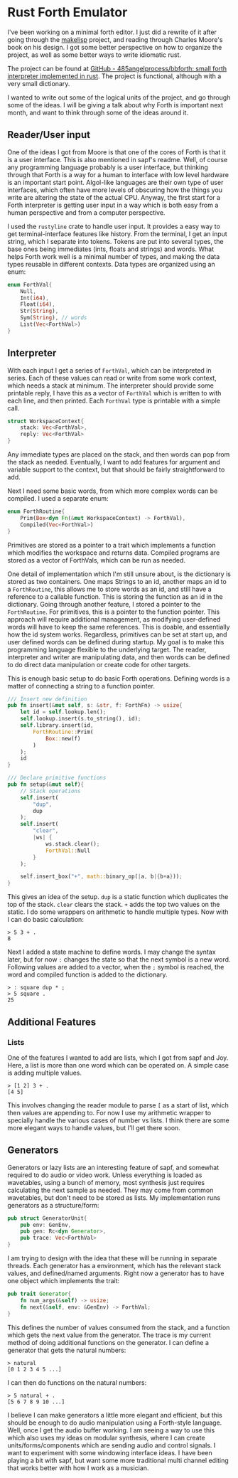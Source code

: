 # Rust Forth Emulator

I've been working on a minimal forth editor. I just did a rewrite of it after going through the [makelisp](https://github.com/shinh/makelisp) project, and reading through Charles Moore's book on his design. I got some better perspective on how to organize the project, as well as some better ways to  write idiomatic rust.

The project can be found at [GitHub - 485angelprocess/bbforth: small forth interpreter implemented in rust](https://github.com/485angelprocess/bbforth). The project is functional, although with a very small dictionary.

I wanted to write out some of the logical units of the project, and go through some of the ideas. I will be giving a talk about why Forth is important next month, and want to think through some of the ideas around it.

## Reader/User input

One of the ideas I got from Moore is that one of the cores of Forth is that it is a user interface. This is also mentioned in sapf's readme. Well, of course any programming language probably is a user interface, but thinking through that Forth is a way for a human to interface with low level hardware is an important start point. Algol-like languages are their own type of user interfaces, which often have more levels of obscuring how the things you write are altering the state of the actual CPU. Anyway, the first start for a Forth interpreter is getting user input in a way which is both easy from a human perspective and from a computer perspective.

I used the `rustyline` crate to handle user input. It provides a easy way to get terminal-interface features like history. From the terminal, I get an input string, which I separate into tokens. Tokens are put into several types, the base ones being immediates (ints, floats and strings) and words. What helps Forth work well is a minimal number of types, and making the data types reusable in different contexts. Data types are organized using an enum:

```rust
enum ForthVal{
    Null,
    Int(i64),
    Float(i64),
    Str(String),
    Sym(String), // words
    List(Vec<ForthVal>)
}
```

## Interpreter

With each input I get a series of `ForthVal`, which can be interpreted in series. Each of these values can read or write from some work context, which needs a stack at minimum. The interpreter should provide some printable reply, I have this as a vector of `ForthVal` which is written to with each line, and then printed. Each `ForthVal` type is printable with a simple call.

```rust
struct WorkspaceContext{
    stack: Vec<ForthVal>,
    reply: Vec<ForthVal>
}
```

Any immediate types are placed on the stack, and then words can pop from the stack as needed. Eventually, I want to add features for argument and variable support to the context, but that should be fairly straightforward to add.

Next I need some basic words, from which more complex words can be compiled. I used a separate enum:

```rust
enum ForthRoutine{
    Prim(Box<dyn Fn(&mut WorkspaceContext) -> ForthVal),
    Compiled(Vec<ForthVal>)
}
```

Primitives are stored as a pointer to a trait which implements a function which modifies the workspace and returns data. Compiled programs are stored as a vector of ForthVals, which can be run as needed. 

One detail of implementation which I'm still unsure about, is the dictionary is stored as two containers. One maps Strings to an id, another maps an id to a `ForthRoutine`, this allows me to store words as an id, and still have a reference to a callable function. This is storing the function as an id in the dictionary. Going through another feature, I stored a pointer to the `ForthRoutine`. For primitives, this is a pointer to the function pointer. This approach will require additional management, as modifying user-defined words will have to keep the same references. This is doable, and essentially how the id system works. Regardless, primitives can be set at start up, and user defined words can  be defined during startup. My goal is to make this programming language flexible to the underlying target. The reader, interpreter and writer are manipulating data, and then words can be defined to do direct data manipulation or create code for other targets.

This is enough basic setup to do basic Forth operations. Defining words is a matter of connecting a string to a function pointer.

```rust
/// Insert new definition
pub fn insert(&mut self, s: &str, f: ForthFn) -> usize{
    let id = self.lookup.len();
    self.lookup.insert(s.to_string(), id);
    self.library.insert(id, 
        ForthRoutine::Prim(
            Box::new(f)
        )
    );
    id
}

/// Declare primitive functions
pub fn setup(&mut self){
    // Stack operations
    self.insert(
        "dup",
        dup
    );
    self.insert(
        "clear",
        |ws| {
            ws.stack.clear();
            ForthVal::Null
        }
    );

    self.insert_box("+", math::binary_op(|a, b|{b+a}));
}
```

This gives an idea of the setup. `dup` is a static function which duplicates the top of the stack. `clear` clears the stack. `+` adds the top two values on the static. I do some wrappers on arithmetic to handle multiple types. Now with I can do basic calculation:

```Forth
> 5 3 + .
8
```

Next I added a state machine to define words. I may change the syntax later, but for now `:` changes the state so that the next symbol is a new word. Following values are added to a vector, when the `;` symbol is reached, the word and compiled function is added to the dictionary.

```Forth
> : square dup * ;
> 5 square .
25
```

## Additional Features

### Lists

One of the features I wanted to add are lists, which I got from sapf and Joy. Here, a list is more than one word which can be operated on. A simple case is adding multiple values.

```Forth
> [1 2] 3 + .
[4 5]
```

This involves changing the reader module to parse `[` as a start of list, which then values are appending to. For now I use my arithmetic wrapper to specially handle the various cases of number vs lists. I think there are some more elegant ways to handle values, but I'll get there soon.

## Generators

Generators or lazy lists are an interesting feature of sapf, and somewhat required to do audio or video work. Unless everything is loaded as wavetables, using a bunch of memory, most synthesis just requires calculating the next sample as needed. They may come from common wavetables, but don't need to be stored as lists. My implementation runs generators as a structure/form:

```rust
pub struct GeneratorUnit{
    pub env: GenEnv,
    pub gen: Rc<dyn Generator>,
    pub trace: Vec<ForthVal>
}
```

I am trying to design with the idea that these will be running in separate threads. Each generator has a environment, which has the relevant stack values, and defined/named arguments. Right now a generator has to have one object which implements the trait:

```rust
pub trait Generator{
    fn num_args(&self) -> usize;
    fn next(&self, env: &GenEnv) -> ForthVal;
}
```

This defines the number of values consumed from the stack, and a function which gets the next value from the generator. The trace is my current method of doing additional functions on the generator. I can define a generator that gets the natural numbers:

```forth
> natural
[0 1 2 3 4 5 ...]
```

I can then do functions on the natural numbers:

```forth
> 5 natural + .
[5 6 7 8 9 10 ...]
```

I believe I can make generators a little more elegant and efficient, but this should be enough to do audio manipulation using a Forth-style language. Well, once I get the audio buffer working. I am seeing a way to use this which also uses my ideas on modular synthesis, where I can create units/forms/components which are sending audio and control signals. I want to experiment with some windowing interface ideas. I have been playing a bit with sapf, but want some more traditional multi channel editing that works better with how I work as a musician.

